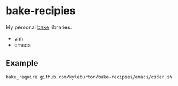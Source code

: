 bake-recipies
=============

My personal [bake](https://github.com/kyleburton/bake) libraries.

* vim
* emacs




## Example

    bake_require github.com/kyleburton/bake-recipies/emacs/cider.sh
